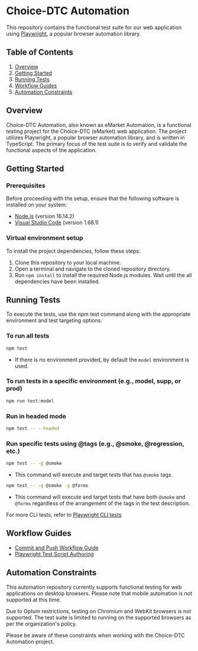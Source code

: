 # Choice-DTC Automation

This repository contains the functional test suite for our web application using [Playwright](https://playwright.dev/), a popular browser automation library.

## Table of Contents

1. [Overview](#overview)
2. [Getting Started](#getting-started)
3. [Running Tests](#running-tests)
4. [Workflow Guides](#workflow-guides)
5. [Automation Constraints](#automation-constraints)

## Overview

Choice-DTC Automation, also known as eMarket Automation, is a functional testing project for the Choice-DTC (eMarket) web application. The project utilizes Playwright, a popular browser automation library, and is written in TypeScript. The primary focus of the test suite is to verify and validate the functional aspects of the application.

## Getting Started

### Prerequisites

Before proceeding with the setup, ensure that the following software is installed on your system:

- [Node.js](https://optum.service-now.com/euts_intake?id=appstore&q=Node.js) (version 16.14.2)
- [Visual Studio Code](https://optum.service-now.com/euts_intake?id=appstore&q=visual%20studio%20code) (version 1.68.1)

### Virtual environment setup

To install the project dependencies, follow these steps:

1. Clone this repository to your local machine.
2. Open a terminal and navigate to the cloned repository directory.
3. Run `npm install` to install the required Node.js modules. Wait until the all dependencies have been installed.

## Running Tests

To execute the tests, use the npm test command along with the appropriate environment and test targeting options:

### To run all tests

```sh
npm test
```

- If there is no environment provided, by default the `model` environment is used.

### To run tests in a specific environment (e.g., model, supp, or prod)

```sh
npm run test:model
```

### Run in headed mode

```sh
npm test -- --headed
```

### Run specific tests using @tags (e.g., @smoke, @regression, etc.)

```sh
npm test -- -g @smoke
```

- This command will execute and target tests that has `@smoke` tags.

```sh
npm test -- -g @smoke -g @forms
```

- This command will execute and target tests that have both `@smoke` and `@forms` regardless of the arrangement of the tags in the test description.

For more CLI tests, refer to [Playwright CLI tests](https://playwright.dev/docs/test-cli)

## Workflow Guides

- [Commit and Push Workflow Guide](https://github.com/bddwithTim/healthmarkets-dtc-automation/blob/master/docs/Commit%20and%20Push%20Workflow%20Guide.md)
- [Playwright Test Script Authoring](https://github.com/bddwithTim/healthmarkets-dtc-automation/blob/master/docs/Playwright%20Test%20Script%20Authoring.md)


## Automation Constraints

This automation repository currently supports functional testing for web applications on desktop browsers. Please note that mobile automation is not supported at this time.

Due to Optum restrictions, testing on Chromium and WebKit browsers is not supported. The test suite is limited to running on the supported browsers as per the organization's policy.

Please be aware of these constraints when working with the Choice-DTC Automation project.
